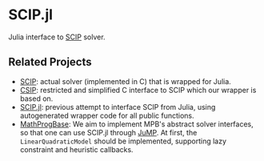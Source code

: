 # SCIP.jl
Julia interface to [SCIP](http://scip.zib.de) solver.

## Related Projects

- [SCIP](http://scip.zib.de): actual solver (implemented in C) that is wrapped
  for Julia.
- [CSIP](https://github.com/leethargo/CSIP): restricted and simplified C
  interface to SCIP which our wrapper is based on.
- [SCIP.jl](https://github.com/ryanjoneil/SCIP.jl): previous attempt to
  interface SCIP from Julia, using autogenerated wrapper code for all public
  functions.
- [MathProgBase](https://github.com/JuliaOpt/MathProgBase.jl): We aim to
  implement MPB's abstract solver interfaces, so that one can use SCIP.jl
  through [JuMP](https://github.com/JuliaOpt/JuMP.jl). At first, the
  `LinearQuadraticModel` should be implemented, supporting lazy constraint and
  heuristic callbacks.
